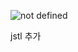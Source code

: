 ![not defined](https://github.com/7ahyeon/error-resolving/assets/107123698/81afee85-bc3d-4ff9-ba99-992ad1be3e4c)

jstl 추가
